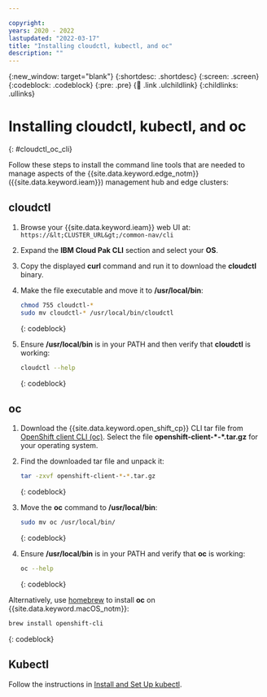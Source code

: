 ```yaml
---

copyright:
years: 2020 - 2022
lastupdated: "2022-03-17"
title: "Installing cloudctl, kubectl, and oc"
description: ""
---
```


{:new_window: target="blank"}
{:shortdesc: .shortdesc}
{:screen: .screen}
{:codeblock: .codeblock}
{:pre: .pre}
{:child: .link .ulchildlink}
{:childlinks: .ullinks}

# Installing cloudctl, kubectl, and oc
{: #cloudctl_oc_cli}

Follow these steps to install the command line tools that are needed to manage aspects of the {{site.data.keyword.edge_notm}} ({{site.data.keyword.ieam}}) management hub and edge clusters:

## cloudctl

1. Browse your {{site.data.keyword.ieam}} web UI at: `https://&lt;CLUSTER_URL&gt;/common-nav/cli`

2. Expand the **IBM Cloud Pak CLI** section and select your **OS**.

3. Copy the displayed **curl** command and run it to download the **cloudctl** binary.

4. Make the file executable and move it to **/usr/local/bin**:
  
   ```bash
   chmod 755 cloudctl-*
   sudo mv cloudctl-* /usr/local/bin/cloudctl
   ```
   {: codeblock}

5. Ensure **/usr/local/bin** is in your PATH and then verify that **cloudctl** is working:
  
   ```bash
   cloudctl --help
   ```
   {: codeblock}

## oc

1. Download the {{site.data.keyword.open_shift_cp}} CLI tar file from [OpenShift client CLI (oc)](https://mirror.openshift.com/pub/openshift-v4/clients/ocp/latest/). Select the file **openshift-client-\*-\*.tar.gz** for your operating system.

2. Find the downloaded tar file and unpack it:
  
   ```bash
   tar -zxvf openshift-client-*-*.tar.gz
   ```
   {: codeblock}

3. Move the **oc** command to **/usr/local/bin**:
  
   ```bash
   sudo mv oc /usr/local/bin/
   ```
   {: codeblock}

4. Ensure **/usr/local/bin** is in your PATH and verify that **oc** is working:
  
   ```bash
   oc --help
   ```
   {: codeblock}

Alternatively, use [homebrew](https://brew.sh/) to install **oc** on {{site.data.keyword.macOS_notm}}:
  
   ```bash
   brew install openshift-cli
   ```
   {: codeblock}

## Kubectl

Follow the instructions in [Install and Set Up kubectl](https://kubernetes.io/docs/tasks/tools/install-kubectl/).
